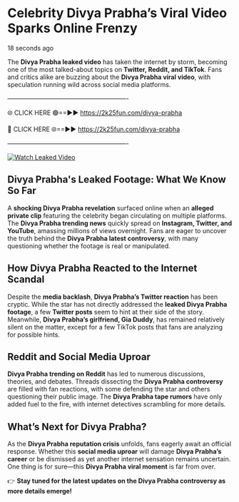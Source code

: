 # Celebrity Divya Prabha’s Viral Video Sparks Online Frenzy

18 seconds ago

The **Divya Prabha leaked video** has taken the internet by storm, becoming one of the most talked-about topics on **Twitter, Reddit, and TikTok**. Fans and critics alike are buzzing about the **Divya Prabha viral video**, with speculation running wild across social media platforms.

———————————————————-

🌐 CLICK HERE 🟢==►► https://2k25fun.com/divya-prabha

🔴 CLICK HERE 🌐==►► https://2k25fun.com/divya-prabha

———————————————————-

[![Watch Leaked Video](https://miro.medium.com/v2/resize:fit:828/format:webp/1*cilzJN44JGOrTw9NJCrNHA.gif "Watch Leaked Video")](https://2k25fun.com/divya-prabha)

## **Divya Prabha's Leaked Footage: What We Know So Far**  
A **shocking Divya Prabha revelation** surfaced online when an **alleged private clip** featuring the celebrity began circulating on multiple platforms. The **Divya Prabha trending news** quickly spread on **Instagram, Twitter, and YouTube**, amassing millions of views overnight. Fans are eager to uncover the truth behind the **Divya Prabha latest controversy**, with many questioning whether the footage is real or manipulated.  

## **How Divya Prabha Reacted to the Internet Scandal**  
Despite the **media backlash**, **Divya Prabha’s Twitter reaction** has been cryptic. While the star has not directly addressed the **leaked Divya Prabha footage**, a few **Twitter posts** seem to hint at their side of the story. Meanwhile, **Divya Prabha’s girlfriend, Gia Duddy**, has remained relatively silent on the matter, except for a few TikTok posts that fans are analyzing for possible hints.  

## **Reddit and Social Media Uproar**  
**Divya Prabha trending on Reddit** has led to numerous discussions, theories, and debates. Threads dissecting the **Divya Prabha controversy** are filled with fan reactions, with some defending the star and others questioning their public image. The **Divya Prabha tape rumors** have only added fuel to the fire, with internet detectives scrambling for more details.  

## **What’s Next for Divya Prabha?**  
As the **Divya Prabha reputation crisis** unfolds, fans eagerly await an official response. Whether this **social media uproar** will damage **Divya Prabha’s career** or be dismissed as yet another internet sensation remains uncertain. One thing is for sure—this **Divya Prabha viral moment** is far from over.  

👉 **Stay tuned for the latest updates on the Divya Prabha controversy as more details emerge!**  